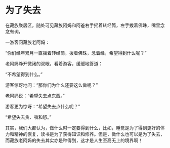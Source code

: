 # 为了失去

在藏族聚居区，随处可见藏族阿妈和阿爸右手摇着转经筒，左手拨着佛珠，嘴里念念有词。 

一游客问藏族老阿妈： 

“你们经年累月一直摇着转经筒，拨着佛珠，念着经，希望得到什么呢？” 

老阿妈睁开微闭的双眼，看着游客，缓缓地答道： 

“不希望得到什么。” 

游客惊讶地问：“那你们为什么还要这么做呢？” 

老阿妈说：“希望失去点东西。” 

游客更为惊讶：“希望失去点什么呢？” 

“希望失去贪、嗔和怒。” 

其实，我们大都认为，做什么时一定要得到什么，比如，睡觉是为了得到更好的体力和精神的恢复，读书是为了获得知识和修养。但是，做什么也可以是为了失去，而藏族老阿妈的失去其实亦是种得到，这才是人生至高无上的境界啊！